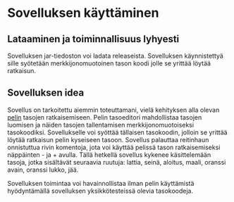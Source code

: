 # Sovelluksen käyttäminen

## Lataaminen ja toiminnallisuus lyhyesti

Sovelluksen jar-tiedoston voi ladata releaseista. Sovelluksen käynnistettyä sille syötetään merkkijonomuotoinen tason koodi jolle se yrittää löytää ratkaisun.

## Sovelluksen idea

Sovellus on tarkoitettu aiemmin toteuttamani, vielä kehityksen alla olevan [pelin](https://github.com/Craetion5/otm-harjoitustyo) tasojen ratkaisemiseen.
Pelin tasoeditori mahdollistaa tasojen luomisen ja näiden tasojen tallentamisen merkkijonomuotoiseksi tasokoodiksi. Sovellukselle voi syöttää tällaisen tasokoodin, jolloin se yrittää löytää ratkaisun pelin kyseiseen tasoon.
Sovellus palauttaa reitinhaun onnistuttua rivin komentoja, jota voi käyttää pelissä tason ratkaisemiseksi näppäinten - ja + avulla.
Tällä hetkellä sovellus kykenee käsittelemään tasoja, jotka sisältävät seuraavia ruutuja: lattia, seinä, aloitus, maali, oranssi avain, oranssi lukko, jää.

Sovelluksen toimintaa voi havainnollistaa ilman pelin käyttämistä hyödyntämällä sovelluksen yksikkötesteissä olevia tasokoodeja. 
